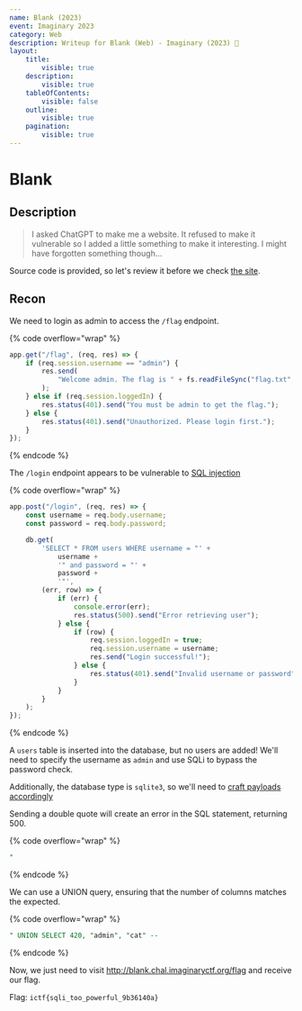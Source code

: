 ```yaml
---
name: Blank (2023)
event: Imaginary 2023
category: Web
description: Writeup for Blank (Web) - Imaginary (2023) 💜
layout:
    title:
        visible: true
    description:
        visible: true
    tableOfContents:
        visible: false
    outline:
        visible: true
    pagination:
        visible: true
---
```


# Blank

## Description

> I asked ChatGPT to make me a website. It refused to make it vulnerable so I added a little something to make it interesting. I might have forgotten something though...

Source code is provided, so let's review it before we check [the site](http://blank.chal.imaginaryctf.org).

## Recon

We need to login as admin to access the `/flag` endpoint.

{% code overflow="wrap" %}
```js
app.get("/flag", (req, res) => {
    if (req.session.username == "admin") {
        res.send(
            "Welcome admin. The flag is " + fs.readFileSync("flag.txt", "utf8")
        );
    } else if (req.session.loggedIn) {
        res.status(401).send("You must be admin to get the flag.");
    } else {
        res.status(401).send("Unauthorized. Please login first.");
    }
});
```
{% endcode %}

The `/login` endpoint appears to be vulnerable to [SQL injection](https://portswigger.net/web-security/sql-injection)

{% code overflow="wrap" %}
```js
app.post("/login", (req, res) => {
    const username = req.body.username;
    const password = req.body.password;

    db.get(
        'SELECT * FROM users WHERE username = "' +
            username +
            '" and password = "' +
            password +
            '"',
        (err, row) => {
            if (err) {
                console.error(err);
                res.status(500).send("Error retrieving user");
            } else {
                if (row) {
                    req.session.loggedIn = true;
                    req.session.username = username;
                    res.send("Login successful!");
                } else {
                    res.status(401).send("Invalid username or password");
                }
            }
        }
    );
});
```
{% endcode %}

A `users` table is inserted into the database, but no users are added! We'll need to specify the username as `admin` and use SQLi to bypass the password check.

Additionally, the database type is `sqlite3`, so we'll need to [craft payloads accordingly](https://rioasmara.com/2021/02/06/sqlite-error-based-injection-for-enumeration)

Sending a double quote will create an error in the SQL statement, returning 500.

{% code overflow="wrap" %}
```sql
"
```
{% endcode %}

We can use a UNION query, ensuring that the number of columns matches the expected.

{% code overflow="wrap" %}
```sql
" UNION SELECT 420, "admin", "cat" --
```
{% endcode %}

Now, we just need to visit http://blank.chal.imaginaryctf.org/flag and receive our flag.

Flag: `ictf{sqli_too_powerful_9b36140a}`
